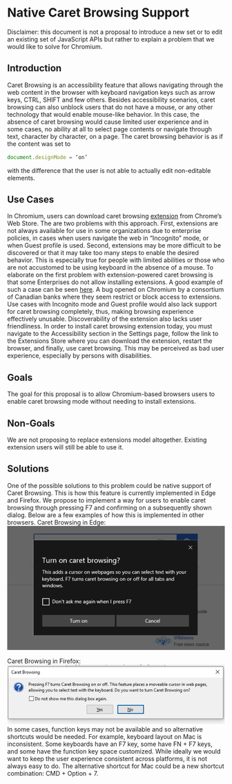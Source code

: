 # Native Caret Browsing Support
Disclaimer: this document is not a proposal to introduce a new set or to edit an existing set of JavaScript APIs but rather to explain a problem that we would like to solve for Chromium.
## Introduction
Caret Browsing is an accessibility feature that allows navigating through the web content in the browser with keyboard navigation keys such as arrow keys, CTRL, SHIFT and few others. Besides accessibility scenarios, caret browsing can also unblock users that do not have a mouse, or any other technology that would enable mouse-like behavior. In this case, the absence of caret browsing would cause limited user experience and in some cases, no ability at all to select page contents or navigate through text, character by character, on a page.
The caret browsing behavior is as if the content was set to
```javascript 
document.designMode = ‘on’
``` 
with the difference that the user is not able to actually edit non-editable elements.
## Use Cases
In Chromium, users can download caret browsing [extension](https://chrome.google.com/webstore/detail/caret-browsing/fklpgenihifpccgiifchnihilipmbffg) from Chrome’s Web Store. The are two problems with this approach. 
First, extensions are not always available for use in some organizations due to enterprise policies, in cases when users navigate the web in “Incognito” mode, or when Guest profile is used. Second, extensions may be more difficult to be discovered or that it may take too many steps to enable the desired behavior. This is especially true for people with limited abilities or those who are not accustomed to be using keyboard in the absence of a mouse.
To elaborate on the first problem with extension-powered caret browsing is that some Enterprises do not allow installing extensions. A good example of such a case can be seen [here](https://bugs.chromium.org/p/chromium/issues/detail?id=611798&q=caret%20browsing&colspec=ID%20Pri%20M%20Stars%20ReleaseBlock%20Component%20Status%20Owner%20Summary%20OS%20Modified). A bug opened on Chromium by a consortium of Canadian banks where they seem restrict or block access to extensions.
Use cases with Incognito mode and Guest profile would also lack support for caret browsing completely, thus, making browsing experience effectively unusable.
Discoverability of the extension also lacks user friendliness. In order to install caret browsing extension today, you must navigate to the Accessibility section in the Settings page, follow the link to the Extensions Store where you can download the extension, restart the browser, and finally, use caret browsing. This may be perceived as bad user experience, especially by persons with disabilities.
## Goals
The goal for this proposal is to allow Chromium-based browsers users to enable caret browsing mode without needing to install extensions.
## Non-Goals
We are not proposing to replace extensions model altogether. Existing extension users will still be able to use it.
## Solutions
One of the possible solutions to this problem could be native support of Caret Browsing. This is how this feature is currently implemented in Edge and Firefox.
We propose to implement a way for users to enable caret browsing through pressing F7 and confirming on a subsequently shown dialog. Below are a few examples of how this is implemented in other browsers.
Caret Browsing in Edge:
![](edgeCaretBrosingPrompt.png)

Caret Browsing in Firefox:
![](firefoxCaretBrosingPrompt.png)
In some cases, function keys may not be available and so alternative shortcuts would be needed.
For example, keyboard layout on Mac is inconsistent. Some keyboards have an F7 key, some have FN + F7 keys, and some have the function key space customized. While ideally we would want to keep the user experience consistent across platforms, it is not always easy to do. The alternative shortcut for Mac could be a new shortcut combination: CMD + Option + 7. 
